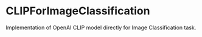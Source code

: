 # CLIPForImageClassification
Implementation of OpenAI CLIP model directly for Image Classification task.
